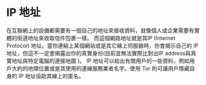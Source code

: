 [Title]: # (IP 地址)
[Order]: # (57)

# IP 地址

在互聯網上的設備都需要有一個自己的地址來接收資料，就像個人或企業需要有實體的街道地址來收取信件包裹一樣。 而這個網路地址就是其IP (Internet Protocol) 地址。當你連結上某個網站或是其它線上伺服器時，你會揭示自己的 IP 地址，但這不一定會揭露出你的真實身份(目前並無法實際比對出IP address與真實地址與特定電腦的連接地圖 )。 IP 地址可以給出有關用戶的一些資料，例如用戶大約的地理位置或是其使用的連線服務業者名字。使用 Tor 則可讓用戶隱藏自身的 IP 地址協助其線上的匿名。